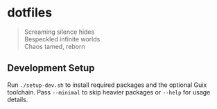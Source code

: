 # dotfiles

> Screaming silence hides  
> Bespeckled infinite worlds  
> Chaos tamed, reborn  

## Development Setup
Run `./setup-dev.sh` to install required packages and the optional Guix
toolchain. Pass `--minimal` to skip heavier packages or `--help` for
usage details.
